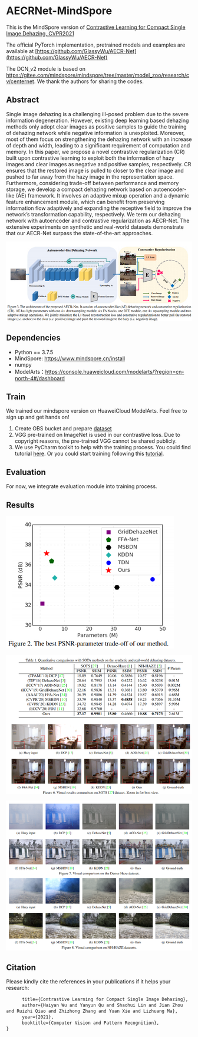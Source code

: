 # AECRNet-MindSpore

This is the MindSpore version of [Contrastive Learning for Compact Single Image Dehazing, CVPR2021](https://arxiv.org/abs/2104.09367)

The official PyTorch implementation, pretrained models and examples are available at [https://github.com/GlassyWu/AECR-Net](https://github.com/GlassyWu/AECR-Net)

The DCN_v2 module is based on https://gitee.com/mindspore/mindspore/tree/master/model_zoo/research/cv/centernet. We thank the authors for sharing the codes.

## Abstract

Single image dehazing is a challenging ill-posed problem due to the severe information degeneration. However, existing deep learning based dehazing methods only adopt clear images as positive samples to guide the training of dehazing network while negative information is unexploited. Moreover, most of them focus on strengthening the dehazing network with an increase of depth and width, leading to a significant requirement of computation and memory. In this paper, we propose a novel contrastive regularization (CR) built upon contrastive learning to exploit both the information of hazy images and clear images as negative and positive samples, respectively. CR ensures that the restored image is pulled to closer to the clear image and pushed to far away from the hazy image in the representation space. Furthermore, considering trade-off between performance and memory storage, we develop a compact dehazing network based on autoencoder-like (AE) framework. It involves an adaptive mixup operation and a dynamic feature enhancement module, which can benefit from preserving information flow adaptively and expanding the receptive field to improve the network’s transformation capability, respectively. We term our dehazing network with autoencoder and contrastive regularization as AECR-Net. The extensive experiments on synthetic and real-world datasets demonstrate that our AECR-Net surpass the state-of-the-art approaches.

![image-20210413200215378](https://github.com/Booooooooooo/AECRNet-MindSpore/blob/main/images/model.png)

## Dependencies

- Python == 3.7.5
- MindSpore: https://www.mindspore.cn/install
- numpy
- ModelArts：https://console.huaweicloud.com/modelarts/?region=cn-north-4#/dashboard

## Train

We trained our mindspore version on HuaweiCloud ModelArts. Feel free to sign up and get hands on!

1. Create OBS bucket and prepare [dataset](https://competitions.codalab.org/competitions/28032)
2. VGG pre-trained on ImageNet is used in our contrastive loss. Due to copyright reasons, the pre-trained VGG cannot be shared publicly.
3. We use PyCharm toolkit to help with the training process. You could find tutorial [here](https://support.huaweicloud.com/bestpractice-modelarts/modelarts_10_0021.html). Or you could start training following this [tutorial](https://support.huaweicloud.com/bestpractice-modelarts/modelarts_10_0080.html).

## Evaluation

For now, we integrate evaluation module into training process.

## Results

![image-20210413200307113](https://github.com/Booooooooooo/AECRNet-MindSpore/blob/main/images/trade-off.png)

![image-20210413200327940](https://github.com/Booooooooooo/AECRNet-MindSpore/blob/main/images/results.png)

![image-visual](https://github.com/Booooooooooo/AECRNet-MindSpore/blob/main/images/visual.png)

## Citation

Please kindly cite the references in your publications if it helps your research:

```@inproceedings{wu2021contrastive,
      title={Contrastive Learning for Compact Single Image Dehazing},
      author={Haiyan Wu and Yanyun Qu and Shaohui Lin and Jian Zhou and Ruizhi Qiao and Zhizhong Zhang and Yuan Xie and Lizhuang Ma},
      year={2021},
      booktitle={Computer Vision and Pattern Recognition},
}
